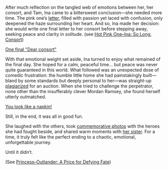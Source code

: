 After much reflection on the tangled web of emotions between her, her consort, and Tam, Ina came to a bittersweet conclusion—she needed more time. The pink one’s [letter](https://www.youtube.com/live/PoM6ETBlOVY?t=205), filled with passion yet laced with confusion, only deepened the haze surrounding her heart. And so, Ina made her decision: she would write one final letter to her consort before stepping away, seeking peace and clarity in solitude. (see [Hot Pink One–Ina: So Long, Consort](#edge:ina-irys))

[One final "Dear consort"](#embed:https://www.youtube.com/live/PoM6ETBlOVY?t=723)

With that emotional weight set aside, Ina turned to enjoy what remained of the final day. She hoped for a calm, peaceful time... but peace was never quite guaranteed in this world. What followed was an unexpected dose of comedic frustration: the humble little home she had painstakingly built—bland by some standards but deeply personal to her—was straight-up [plagiarized](https://www.youtube.com/live/PoM6ETBlOVY?t=1756) for an auction. When she tried to challenge the perpetrator, none other than the insufferably clever Mordan Ramsey, she found herself utterly outmatched.

[You look like a napkin!](#embed:https://www.youtube.com/live/PoM6ETBlOVY?t=2015)

Still, in the end, it was all in good fun.

She laughed with the others, took [commemorative photos](https://www.youtube.com/live/PoM6ETBlOVY?t=2275) with the heroes she had fought beside, and shared warm moments with [her sister](https://www.youtube.com/live/PoM6ETBlOVY?t=4638). For a time, it truly felt like the perfect ending to a chaotic, emotional, unforgettable journey.

Until it didn’t.

(See [Princess–Outlander: A Price for Defying Fate](#edge:iphania-outlander))